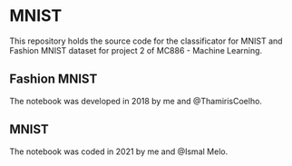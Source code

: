 # MNIST

This repository holds the source code for the classificator  for MNIST and Fashion MNIST dataset for project 2 of MC886 - Machine Learning.

## Fashion MNIST

The notebook was developed in 2018 by me and @ThamirisCoelho.

## MNIST

The notebook was coded in 2021 by me and @Ismal Melo.
